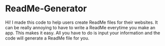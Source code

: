 # ReadMe-Generator
Hi! I made this code to help users create ReadMe files for their websites. 
It can be really annoying to have to write a ReadMe everytime you make an app. 
This makes it easy. All you have to do is input your information and the code will generate a ReadMe file for you. 
